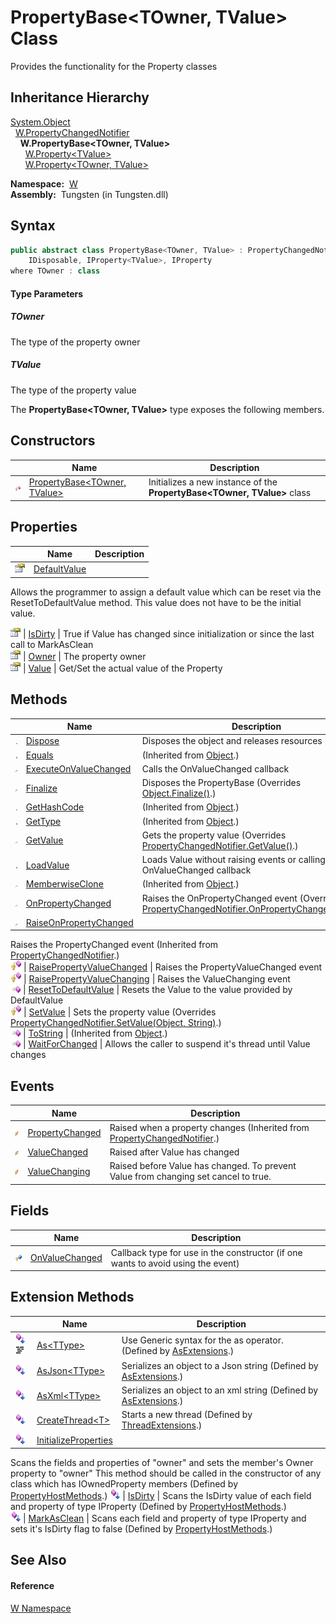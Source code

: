 PropertyBase&lt;TOwner, TValue> Class
=====================================
  Provides the functionality for the Property classes


Inheritance Hierarchy
---------------------
[System.Object][1]  
  [W.PropertyChangedNotifier][2]  
    **W.PropertyBase<TOwner, TValue>**  
      [W.Property&lt;TValue>][3]  
      [W.Property&lt;TOwner, TValue>][4]  

  **Namespace:**  [W][5]  
  **Assembly:**  Tungsten (in Tungsten.dll)

Syntax
------

```csharp
public abstract class PropertyBase<TOwner, TValue> : PropertyChangedNotifier, 
	IDisposable, IProperty<TValue>, IProperty
where TOwner : class

```

#### Type Parameters

##### *TOwner*
The type of the property owner

##### *TValue*
The type of the property value

The **PropertyBase<TOwner, TValue>** type exposes the following members.


Constructors
------------

                    | Name                                 | Description                                                              
------------------- | ------------------------------------ | ------------------------------------------------------------------------ 
![Protected method] | [PropertyBase&lt;TOwner, TValue>][6] | Initializes a new instance of the **PropertyBase<TOwner, TValue>** class 


Properties
----------

                   | Name              | Description                                                                                                                                              
------------------ | ----------------- | -------------------------------------------------------------------------------------------------------------------------------------------------------- 
![Public property] | [DefaultValue][7] | 
Allows the programmer to assign a default value which can be reset via the ResetToDefaultValue method. This value does not have to be the initial value.
 
![Public property] | [IsDirty][8]      | True if Value has changed since initialization or since the last call to MarkAsClean                                                                     
![Public property] | [Owner][9]        | The property owner                                                                                                                                       
![Public property] | [Value][10]       | Get/Set the actual value of the Property                                                                                                                 


Methods
-------

                    | Name                             | Description                                                                                             
------------------- | -------------------------------- | ------------------------------------------------------------------------------------------------------- 
![Public method]    | [Dispose][11]                    | Disposes the object and releases resources                                                              
![Public method]    | [Equals][12]                     | (Inherited from [Object][1].)                                                                           
![Protected method] | [ExecuteOnValueChanged][13]      | Calls the OnValueChanged callback                                                                       
![Protected method] | [Finalize][14]                   | Disposes the PropertyBase (Overrides [Object.Finalize()][15].)                                          
![Public method]    | [GetHashCode][16]                | (Inherited from [Object][1].)                                                                           
![Public method]    | [GetType][17]                    | (Inherited from [Object][1].)                                                                           
![Protected method] | [GetValue][18]                   | Gets the property value (Overrides [PropertyChangedNotifier.GetValue()][19].)                           
![Public method]    | [LoadValue][20]                  | Loads Value without raising events or calling the OnValueChanged callback                               
![Protected method] | [MemberwiseClone][21]            | (Inherited from [Object][1].)                                                                           
![Protected method] | [OnPropertyChanged][22]          | Raises the OnPropertyChanged event (Overrides [PropertyChangedNotifier.OnPropertyChanged(String)][23].) 
![Protected method] | [RaiseOnPropertyChanged][24]     | 
Raises the PropertyChanged event
 (Inherited from [PropertyChangedNotifier][2].)                     
![Protected method] | [RaisePropertyValueChanged][25]  | Raises the PropertyValueChanged event                                                                   
![Protected method] | [RaisePropertyValueChanging][26] | Raises the ValueChanging event                                                                          
![Public method]    | [ResetToDefaultValue][27]        | Resets the Value to the value provided by DefaultValue                                                  
![Protected method] | [SetValue][28]                   | Sets the property value (Overrides [PropertyChangedNotifier.SetValue(Object, String)][29].)             
![Public method]    | [ToString][30]                   | (Inherited from [Object][1].)                                                                           
![Public method]    | [WaitForChanged][31]             | Allows the caller to suspend it's thread until Value changes                                            


Events
------

                | Name                  | Description                                                                         
--------------- | --------------------- | ----------------------------------------------------------------------------------- 
![Public event] | [PropertyChanged][32] | Raised when a property changes (Inherited from [PropertyChangedNotifier][2].)       
![Public event] | [ValueChanged][33]    | Raised after Value has changed                                                      
![Public event] | [ValueChanging][34]   | Raised before Value has changed. To prevent Value from changing set cancel to true. 


Fields
------

                   | Name                 | Description                                                                      
------------------ | -------------------- | -------------------------------------------------------------------------------- 
![Protected field] | [OnValueChanged][35] | Callback type for use in the constructor (if one wants to avoid using the event) 


Extension Methods
-----------------

                                          | Name                       | Description                                                                                                                                                                                                                      
----------------------------------------- | -------------------------- | -------------------------------------------------------------------------------------------------------------------------------------------------------------------------------------------------------------------------------- 
![Public Extension Method]![Code example] | [As&lt;TType>][36]         | Use Generic syntax for the as operator. (Defined by [AsExtensions][37].)                                                                                                                                                         
![Public Extension Method]                | [AsJson&lt;TType>][38]     | Serializes an object to a Json string (Defined by [AsExtensions][37].)                                                                                                                                                           
![Public Extension Method]                | [AsXml&lt;TType>][39]      | Serializes an object to an xml string (Defined by [AsExtensions][37].)                                                                                                                                                           
![Public Extension Method]                | [CreateThread&lt;T>][40]   | Starts a new thread (Defined by [ThreadExtensions][41].)                                                                                                                                                                         
![Public Extension Method]                | [InitializeProperties][42] | 
Scans the fields and properties of "owner" and sets the member's Owner property to "owner" This method should be called in the constructor of any class which has IOwnedProperty members
 (Defined by [PropertyHostMethods][43].) 
![Public Extension Method]                | [IsDirty][44]              | 
Scans the IsDirty value of each field and property of type IProperty
 (Defined by [PropertyHostMethods][43].)                                                                                                                 
![Public Extension Method]                | [MarkAsClean][45]          | 
Scans each field and property of type IProperty and sets it's IsDirty flag to false
 (Defined by [PropertyHostMethods][43].)                                                                                                  


See Also
--------

#### Reference
[W Namespace][5]  

[1]: http://msdn.microsoft.com/en-us/library/e5kfa45b
[2]: ../PropertyChangedNotifier/README.md
[3]: ../Property_1/README.md
[4]: ../Property_2/README.md
[5]: ../README.md
[6]: _ctor.md
[7]: DefaultValue.md
[8]: IsDirty.md
[9]: Owner.md
[10]: Value.md
[11]: Dispose.md
[12]: http://msdn.microsoft.com/en-us/library/bsc2ak47
[13]: ExecuteOnValueChanged.md
[14]: Finalize.md
[15]: http://msdn.microsoft.com/en-us/library/4k87zsw7
[16]: http://msdn.microsoft.com/en-us/library/zdee4b3y
[17]: http://msdn.microsoft.com/en-us/library/dfwy45w9
[18]: GetValue.md
[19]: ../PropertyChangedNotifier/GetValue.md
[20]: LoadValue.md
[21]: http://msdn.microsoft.com/en-us/library/57ctke0a
[22]: OnPropertyChanged.md
[23]: ../PropertyChangedNotifier/OnPropertyChanged.md
[24]: ../PropertyChangedNotifier/RaiseOnPropertyChanged.md
[25]: RaisePropertyValueChanged.md
[26]: RaisePropertyValueChanging.md
[27]: ResetToDefaultValue.md
[28]: SetValue.md
[29]: ../PropertyChangedNotifier/SetValue.md
[30]: http://msdn.microsoft.com/en-us/library/7bxwbwt2
[31]: WaitForChanged.md
[32]: ../PropertyChangedNotifier/PropertyChanged.md
[33]: ValueChanged.md
[34]: ValueChanging.md
[35]: OnValueChanged.md
[36]: ../AsExtensions/As__1.md
[37]: ../AsExtensions/README.md
[38]: ../AsExtensions/AsJson__1.md
[39]: ../AsExtensions/AsXml__1.md
[40]: ../../W.Threading/ThreadExtensions/CreateThread__1.md
[41]: ../../W.Threading/ThreadExtensions/README.md
[42]: ../PropertyHostMethods/InitializeProperties.md
[43]: ../PropertyHostMethods/README.md
[44]: ../PropertyHostMethods/IsDirty.md
[45]: ../PropertyHostMethods/MarkAsClean.md
[Protected method]: ../../_icons/protmethod.gif "Protected method"
[Public property]: ../../_icons/pubproperty.gif "Public property"
[Public method]: ../../_icons/pubmethod.gif "Public method"
[Public event]: ../../_icons/pubevent.gif "Public event"
[Protected field]: ../../_icons/protfield.gif "Protected field"
[Public Extension Method]: ../../_icons/pubextension.gif "Public Extension Method"
[Code example]: ../../_icons/CodeExample.png "Code example"